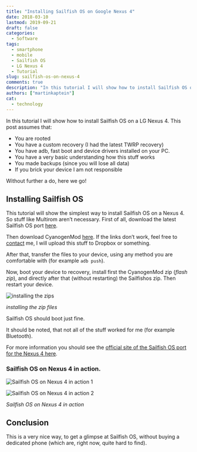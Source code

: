```yaml
---
title: "Installing Sailfish OS on Google Nexus 4"
date: 2018-03-10
lastmod: 2019-09-21
draft: false
categories:
  - Software
tags:
  - smartphone
  - mobile
  - Sailfish OS
  - LG Nexus 4
  - Tutorial
slug: sailfish-os-on-nexus-4
comments: true
description: "In this tutorial I will show how to install Sailfish OS on a LG Nexus 4."
authors: ["martinkaptein"]
cat:
  - technology
---
```



In this tutorial I will show how to install Sailfish OS on a LG Nexus 4.
This post assumes that:

- You are rooted
- You have a custom recovery (I had the latest TWRP recovery)
- You have adb, fast boot and device drivers installed on your PC.
- You have a very basic understanding how this stuff works
- You made backups (since you will lose all data)
- If you brick your device I am not responsible

Without further a do, here we go!



## Installing Sailfish OS
 
This tutorial will show the simplest way to install Sailfish OS on a Nexus 4. So stuff like Multirom aren’t necessary.
First of all, download the latest Sailfish OS port [here](http://images.devaamo.fi/sfe/mako/gamma8/sailfishos-mako-release-2.0.5.6-gamma8.zip). 


Then download CyanogenMod [here](http://cyanogenmod.org.ru/arh/cm-11-20141115-SNAPSHOT-M12-mako.zip).
If the links don’t work, feel free to [contact](/contact/) me, I will upload this stuff to Dropbox or something.

After that, transfer the files to your device, using any method you are comfortable with (for example `adb push`).

Now, boot your device to recovery, install first the CyanogenMod zip (*flash zip*), and directly after that (without restarting) the Sailfishos zip. Then restart your device.

![installing the zips](/images/installing_zip_sailfishos.jpg)

*installing the zip files*

Sailfish OS should boot just fine.

It should be noted, that not all of the stuff worked for me (for example Bluetooth).

For more information you should see the [official site of the Sailfish OS port for the Nexus 4 here](https://wiki.merproject.org/wiki/Adaptations/libhybris/Install_SailfishOS_for_mako).

### Sailfish OS on Nexus 4 in action.

![Sailfish OS on Nexus 4 in action 1](/images/sailfish-os-in-action-1.jpg)

![Sailfish OS on Nexus 4 in action 2](/images/sailfish-os-in-action-2.jpg)

*Sailfish OS on Nexus 4 in action*


## Conclusion

This is a very nice way, to get a glimpse at Sailfish OS, without buying a dedicated phone (which are, right now, quite hard to find).
